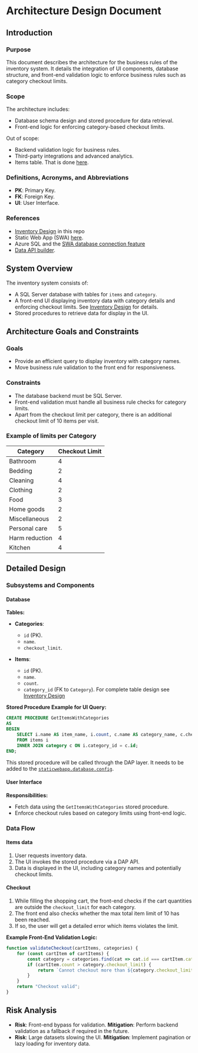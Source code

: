 # Architecture Design Document

## Introduction

### Purpose
This document describes the architecture for the business rules of the inventory system. It details the integration of UI components, database structure, and front-end validation logic to enforce business rules such as category checkout limits.

### Scope
The architecture includes:
- Database schema design and stored procedure for data retrieval.
- Front-end logic for enforcing category-based checkout limits.

Out of scope:
- Backend validation logic for business rules.
- Third-party integrations and advanced analytics.
- Items table. That is done [here](./inventory-design.md).

### Definitions, Acronyms, and Abbreviations
- **PK**: Primary Key.
- **FK**: Foreign Key.
- **UI**: User Interface.

### References
- [Inventory Design](./inventory-design.md) in this repo
- Static Web App (SWA) [here](https://learn.microsoft.com/en-us/azure/static-web-apps/).
- Azure SQL and the [SWA database connection feature](https://learn.microsoft.com/en-us/azure/static-web-apps/database-overview)
- [Data API builder](https://learn.microsoft.com/en-us/azure/data-api-builder/).

## System Overview
The inventory system consists of:
- A SQL Server database with tables for `items` and `category`.
- A front-end UI displaying inventory data with category details and enforcing checkout limits. See [Inventory Design](./inventory-design.md) for details.
- Stored procedures to retrieve data for display in the UI.

## Architecture Goals and Constraints

### Goals
- Provide an efficient query to display inventory with category names.
- Move business rule validation to the front end for responsiveness.

### Constraints
- The database backend must be SQL Server.
- Front-end validation must handle all business rule checks for category limits.
- Apart from the checkout limit per category, there is an additional checkout limit of 10 items per visit.

### Example of limits per Category

| Category         | Checkout Limit |
|------------------|----------------|
| Bathroom         | 4              |
| Bedding          | 2              |
| Cleaning         | 4              |
| Clothing         | 2              |
| Food             | 3              |
| Home goods       | 2              |
| Miscellaneous    | 2              |
| Personal care    | 5              |
| Harm reduction   | 4              |
| Kitchen          | 4              |

## Detailed Design

### Subsystems and Components

#### Database

**Tables:**
- **Categories**:
  - `id` (PK).
  - `name`.
  - `checkout_limit`.

- **Items**:
  - `id` (PK).
  - `name`.
  - `count`.
  - `category_id` (FK to `Category`).
For complete table design see [Inventory Design](./inventory-design.md)

**Stored Procedure Example for UI Query:**
```sql
CREATE PROCEDURE GetItemsWithCategories
AS
BEGIN
    SELECT i.name AS item_name, i.count, c.name AS category_name, c.checkout_limit
    FROM items i
    INNER JOIN category c ON i.category_id = c.id;
END;
```
This stored procedure will be called through the DAP layer.
It needs to be added to the [```staticwebapp.database.config```](../../swa-db-connections/staticwebapp.database.config.json).

#### User Interface
**Responsibilities:**
- Fetch data using the `GetItemsWithCategories` stored procedure.
- Enforce checkout rules based on category limits using front-end logic.

### Data Flow

#### Items data
1. User requests inventory data.
1. The UI invokes the stored procedure via a DAP API.
1. Data is displayed in the UI, including category names and potentially checkout limits.

#### Checkout

1. While filling the shopping cart, the front-end checks if the cart quantities are outside the `checkout_limit` for each category.
1. The front end also checks whether the max total item limit of 10 has been reached.
1. If so, the user will get a detailed error which items violates the limit.

**Example Front-End Validation Logic:**
```javascript
function validateCheckout(cartItems, categories) {
    for (const cartItem of cartItems) {
        const category = categories.find(cat => cat.id === cartItem.category_id);
        if (cartItem.count > category.checkout_limit) {
            return `Cannot checkout more than ${category.checkout_limit} items for ${category.name}`;
        }
    }
    return "Checkout valid";
}
```

## Risk Analysis
- **Risk**: Front-end bypass for validation.
  **Mitigation**: Perform backend validation as a fallback if required in the future.
- **Risk**: Large datasets slowing the UI.
  **Mitigation**: Implement pagination or lazy loading for inventory data.
